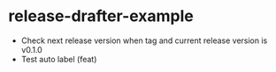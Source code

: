 # release-drafter-example

- Check next release version when tag and current release version is v0.1.0
- Test auto label (feat)
